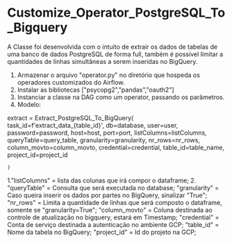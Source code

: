 # Customize_Operator_PostgreSQL_To_Bigquery

 A Classe foi desenvolvida com o intuito de extrair os dados de tabelas de uma banco de dados PostgreSQL de forma full,
também é possível limitar a quantidades de linhas simultâneas a serem inseridas no BigQuery.


1. Armazenar o arquivo "operator.py" no diretório que hospeda os operadores customizados do Airflow.
2. Instalar as bibliotecas ["psycopg2","pandas","oauth2"]
3. Instanciar a classe na DAG como um operator, passando os parâmetros.
4. Modelo:


  extract = Extract_PostgreSQL_To_BigQuery(
        task_id=f'extract_data_{table_id}',
        db=database,
        user=user,
        password=password,
        host=host,
        port=port,
        listColumns=listColumns,
        queryTable=query_table,
        granularity=granularity,
        nr_rows=nr_rows,
        column_movto=column_movto,
        credential=credential,
        table_id=table_name,
        project_id=project_id
        
    )

 1."listColumns" = lista das colunas que irá compor o dataframe;
 2. "queryTable" = Consulta que será executada no database;
 "granularity" = Caso queira inserir os dados por partes no BigQuery, sinalizar "True";
 "nr_rows" = Limita a quantidade de linhas que será composto o dataframe, somente se "granularity=True";
 "column_movto" = Coluna destinada ao controle de atualização no bigquery, estará em Timestamp;
 "credential" = Conta de serviço destinada a autenticação no ambiente GCP;
 "table_id" = Nome da tabela no BigQuery;
 "project_id" = Id do projeto na GCP;
